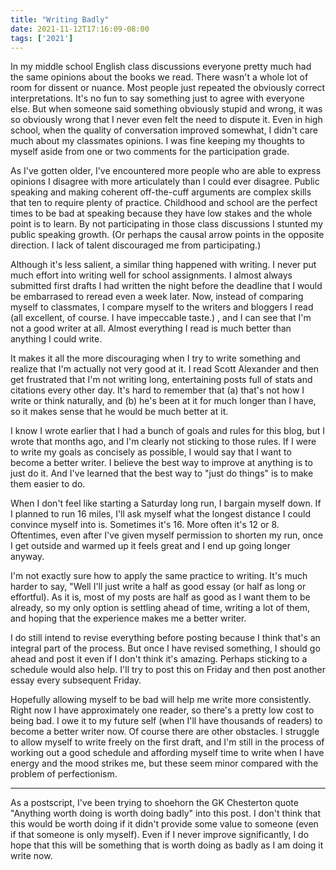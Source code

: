 ```yaml
---
title: "Writing Badly"
date: 2021-11-12T17:16:09-08:00
tags: ['2021']
---
```


In my middle school English class discussions everyone pretty much had the same opinions about the books we read.
There wasn't a whole lot of room for dissent or nuance. Most people just repeated the obviously correct interpretations.
It's no fun to say something just to agree with everyone else.
But when someone said something obviously stupid and wrong, it was so obviously wrong that I never even felt the need to dispute it.
Even in high school, when the quality of conversation improved somewhat, I didn't care much about my classmates opinions.
I was fine keeping my thoughts to myself aside from one or two comments for the participation grade.

As I've gotten older, I've encountered more people who are able to express opinions I disagree with more articulately than I could ever disagree.
Public speaking and making coherent off-the-cuff arguments are complex skills that ten to require plenty of practice.
Childhood and school are the perfect times to be bad at speaking because they have low stakes and the whole point is to learn.
By not participating in those class discussions I stunted my public speaking growth.
(Or perhaps the causal arrow points in the opposite direction.
I lack of talent discouraged me from participating.)

Although it's less salient, a similar thing happened with writing.
I never put much effort into writing well for school assignments.
I almost always submitted first drafts I had written the night before the deadline that I would be embarrased to reread even a week later.
Now, instead of comparing myself to classmates, I compare myself to the writers and bloggers I read (all excellent, of course. I have impeccable taste.)
, and I can see that I'm not a good writer at all.
Almost everything I read is much better than anything I could write.

It makes it all the more discouraging when I try to write something and realize that I'm actually not very good at it.
I read Scott Alexander and then get frustrated that I'm not writing long, entertaining posts full of stats and citations every other day.
It's hard to remember that (a) that's not how I write or think naturally, and (b) he's been at it for much longer than I have, so it makes sense that he would be much better at it.

I know I wrote earlier that I had a bunch of goals and rules for this blog, but I wrote that months ago, and I'm clearly not sticking to those rules.
If I were to write my goals as concisely as possible, I would say that I want to become a better writer.
I believe the best way to improve at anything is to just do it.
And I've learned that the best way to "just do things" is to make them easier to do.

When I don't feel like starting a Saturday long run, I bargain myself down.
If I planned to run 16 miles, I'll ask myself what the longest distance I could convince myself into is.
Sometimes it's 16.
More often it's 12 or 8.
Oftentimes, even after I've given myself permission to shorten my run, once I get outside and warmed up it feels great and I end up going longer anyway.

I'm not exactly sure how to apply the same practice to writing.
It's much harder to say, "Well I'll just write a half as good essay (or half as long or effortful).
As it is, most of my posts are half as good as I want them to be already, so my only option is settling ahead of time, writing a lot of them, and hoping that the experience makes me a better writer.

I do still intend to revise everything before posting because I think that's an integral part of the process.
But once I have revised something, I should go ahead and post it even if I don't think it's amazing.
Perhaps sticking to a schedule would also help.
I'll try to post this on Friday and then post another essay every subsequent Friday.

Hopefully allowing myself to be bad will help me write more consistently.
Right now I have approximately one reader, so there's a pretty low cost to being bad.
I owe it to my future self (when I'll have thousands of readers) to become a better writer now.
Of course there are other obstacles.
I struggle to allow myself to write freely on the first draft, and I'm still in the process of working out a good schedule and affording myself time to write when I have energy and the mood strikes me, but these seem minor compared with the problem of perfectionism.

---

As a postscript, I've been trying to shoehorn the GK Chesterton quote "Anything worth doing is worth doing badly" into this post.
I don't think that this would be worth doing if it didn't provide some value to someone (even if that someone is only myself).
Even if I never improve significantly, I do hope that this will be something that is worth doing as badly as I am doing it write now.
